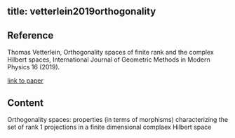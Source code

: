 title: vetterlein2019orthogonality
---

## Reference

Thomas Vetterlein, Orthogonality spaces of finite rank and the complex Hilbert spaces, International Journal of Geometric Methods in Modern Physics 16 (2019).


[link to paper](https://pdfs.semanticscholar.org/6825/c5cb6ea0fd9e9566c560911db44598a1ec25.pdf?_ga=2.188768559.566876961.1567671342-1617837776.1567536474)



## Content

Orthogonality spaces: properties (in terms of morphisms) characterizing the set of rank 1 projections in a finite dimensional complaex Hilbert space

